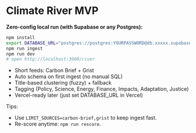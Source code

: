 # Climate River MVP

**Zero-config local run (with Supabase or any Postgres):**
```bash
npm install
export DATABASE_URL="postgres://postgres:YOURPASSWORD@db.xxxxx.supabase.co:5432/postgres?sslmode=require"
npm run ingest
npm run dev
# open http://localhost:3000/river
```

- Short feeds: Carbon Brief + Grist
- Auto schema on first ingest (no manual SQL)
- Title-based clustering (fuzzy) + fallback
- Tagging (Policy, Science, Energy, Finance, Impacts, Adaptation, Justice)
- Vercel-ready later (just set DATABASE_URL in Vercel)

Tips:
- Use `LIMIT_SOURCES=carbon-brief,grist` to keep ingest fast.
- Re-score anytime: `npm run rescore`.
